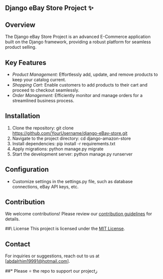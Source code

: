 ## Django eBay Store Project ✨


## Overview
The Django eBay Store Project is an advanced E-Commerce application built on the Django framework, providing a robust platform for seamless product selling.

## Key Features
- *Product Management:* Effortlessly add, update, and remove products to keep your catalog current.
- *Shopping Cart:* Enable customers to add products to their cart and proceed to checkout seamlessly.
- *Order Management:* Efficiently monitor and manage orders for a streamlined business process.

## Installation
1. Clone the repository: git clone https://github.com/YourUsername/django-eBay-store.git
2. Navigate to the project directory: cd django-amazon-store
3. Install dependencies: pip install -r requirements.txt
4. Apply migrations: python manage.py migrate
5. Start the development server: python manage.py runserver

## Configuration
- Customize settings in the settings.py file, such as database connections, eBay API keys, etc.

## Contribution
We welcome contributions! Please review our [contribution guidelines](CONTRIBUTING.md) for details.

##\ License
This project is licensed under the [MIT License](LICENSE).

## Contact
For inquiries or suggestions, reach out to us at [abdalrhim19991@hotmail.com].

##* Please ⭐ the repo to support our projectز
